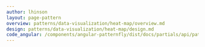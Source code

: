 ```yaml
---
author: lhinson
layout: page-pattern
overview: patterns/data-visualization/heat-map/overview.md
design: patterns/data-visualization/heat-map/design.md
code_angular: /components/angular-patternfly/dist/docs/partials/api/patternfly.charts.directive.pfHeatMap.html
---
```

